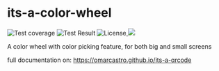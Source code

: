 # its-a-color-wheel

![Test coverage](https://omarcastro.github.io/its-a-qrcode/reports/coverage/final/coverage-badge-a11y.svg)
![Test Result](https://omarcastro.github.io/its-a-qrcode/reports/test-results/test-results-badge-a11y.svg)
![License](https://omarcastro.github.io/its-a-qrcode/reports/license-badge-a11y.svg)<a href="https://github.com/OmarCastro/its-a-qrcode" aria-label="go to Github repository" title="go to Github repository"><picture><source srcset="https://img.shields.io/github/v/release/OmarCastro/its-a-qrcode?style=for-the-badge&logoColor=%23ccc&color=%2306A" media="(prefers-color-scheme: dark)">
<img src="https://img.shields.io/github/v/release/OmarCastro/its-a-qrcode?style=for-the-badge&logoColor=%23333&labelColor=%23ccc&color=%23007ec6">
</picture></a>

A color wheel with color picking feature, for both big and small screens

full documentation on: https://omarcastro.github.io/its-a-qrcode

